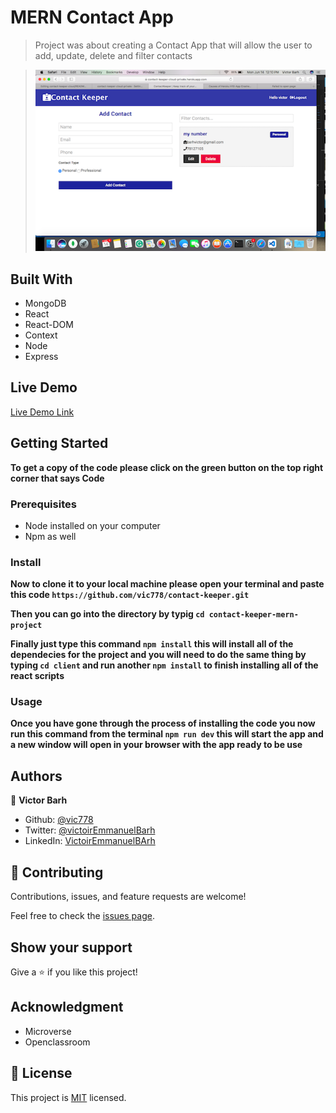 # MERN Contact App

> Project was about creating a Contact App that will allow the user to
> add, update, delete and filter contacts

> ![screenshot](screenshot.png)

## Built With

- MongoDB
- React
- React-DOM
- Context
- Node
- Express

## Live Demo

[Live Demo Link](https://contact-keeper-cloud-private.herokuapp.com/login)

## Getting Started

**To get a copy of the code please click on the green button on the top right corner that says Code**

### Prerequisites

- Node installed on your computer
- Npm as well

### Install

**Now to clone it to your local machine please open your terminal and paste this code `https://github.com/vic778/contact-keeper.git`**

**Then you can go into the directory by typig `cd contact-keeper-mern-project`**

**Finally just type this command `npm install` this will install all of the dependecies for the project and you will need to do the same thing by typing `cd client` and run another `npm install` to finish installing all of the react scripts**

### Usage

**Once you have gone through the process of installing the code you now run this command from the terminal `npm run dev` this will start the app and a new window will open in your browser with the app ready to be use**

## Authors

👤 **Victor Barh**

- Github: [@vic778](https://github.com/vic/778)
- Twitter: [@victoirEmmanuelBarh](https://twitter.com/VictoirBarh)
- LinkedIn: [VictoirEmmanuelBArh](https://www.linkedin.com/victor-emmanuel-barh-a93900200/)

## 🤝 Contributing

Contributions, issues, and feature requests are welcome!

Feel free to check the [issues page](https://github.com/vic778/contact-keeper-cloud).

## Show your support

Give a ⭐️ if you like this project!

## Acknowledgment

- Microverse
- Openclassroom

## 📝 License

This project is [MIT](https://github.com/vic778/contact-keeper/blob/deploy/LICENSE) licensed.
